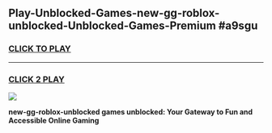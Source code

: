 
## Play-Unblocked-Games-new-gg-roblox-unblocked-Unblocked-Games-Premium #a9sgu
<h3>
<a href="https://premium.freeplayer.one?title=new-gg-roblox-unblocked&ref=12M">CLICK TO PLAY</a></h3>
<hr>

<h3>
<a href="https://premium.freeplayer.one?title=new-gg-roblox-unblocked&ref=12M">CLICK 2 PLAY</a>
  
</h3>

<a href="https://premium.freeplayer.one?title=new-gg-roblox-unblocked&ref=12M"><img src="https://clearcache.store/games.png"></a>


**new-gg-roblox-unblocked games unblocked: Your Gateway to Fun and Accessible Online Gaming**
